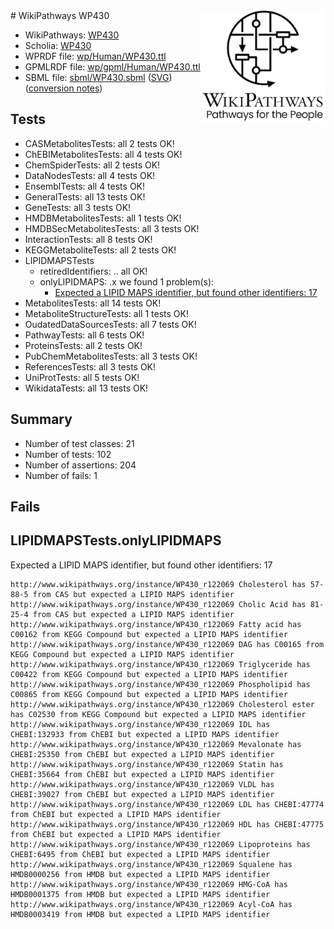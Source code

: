 <img style="float: right; width: 200px" src="../logo.png" />
# WikiPathways WP430

* WikiPathways: [WP430](https://identifiers.org/wikipathways:WP430)
* Scholia: [WP430](https://scholia.toolforge.org/wikipathways/WP430)
* WPRDF file: [wp/Human/WP430.ttl](../wp/Human/WP430.ttl)
* GPMLRDF file: [wp/gpml/Human/WP430.ttl](../wp/gpml/Human/WP430.ttl)
* SBML file: [sbml/WP430.sbml](../sbml/WP430.sbml) ([SVG](../sbml/WP430.svg)) ([conversion notes](../sbml/WP430.txt))

## Tests
* CASMetabolitesTests: all 2 tests OK!
* ChEBIMetabolitesTests: all 4 tests OK!
* ChemSpiderTests: all 2 tests OK!
* DataNodesTests: all 4 tests OK!
* EnsemblTests: all 4 tests OK!
* GeneralTests: all 13 tests OK!
* GeneTests: all 3 tests OK!
* HMDBMetabolitesTests: all 1 tests OK!
* HMDBSecMetabolitesTests: all 3 tests OK!
* InteractionTests: all 8 tests OK!
* KEGGMetaboliteTests: all 2 tests OK!
* LIPIDMAPSTests
    * retiredIdentifiers: .. all OK!
    * onlyLIPIDMAPS: .x we found 1 problem(s):
        * [Expected a LIPID MAPS identifier, but found other identifiers: 17](#d0bfb67f)
* MetabolitesTests: all 14 tests OK!
* MetaboliteStructureTests: all 1 tests OK!
* OudatedDataSourcesTests: all 7 tests OK!
* PathwayTests: all 6 tests OK!
* ProteinsTests: all 2 tests OK!
* PubChemMetabolitesTests: all 3 tests OK!
* ReferencesTests: all 3 tests OK!
* UniProtTests: all 5 tests OK!
* WikidataTests: all 13 tests OK!


## Summary

* Number of test classes: 21
* Number of tests: 102
* Number of assertions: 204
* Number of fails: 1

## Fails

<a name="d0bfb67f" />

## LIPIDMAPSTests.onlyLIPIDMAPS

Expected a LIPID MAPS identifier, but found other identifiers: 17
```
http://www.wikipathways.org/instance/WP430_r122069 Cholesterol has 57-88-5 from CAS but expected a LIPID MAPS identifier
http://www.wikipathways.org/instance/WP430_r122069 Cholic Acid has 81-25-4 from CAS but expected a LIPID MAPS identifier
http://www.wikipathways.org/instance/WP430_r122069 Fatty acid has C00162 from KEGG Compound but expected a LIPID MAPS identifier
http://www.wikipathways.org/instance/WP430_r122069 DAG has C00165 from KEGG Compound but expected a LIPID MAPS identifier
http://www.wikipathways.org/instance/WP430_r122069 Triglyceride has C00422 from KEGG Compound but expected a LIPID MAPS identifier
http://www.wikipathways.org/instance/WP430_r122069 Phospholipid has C00865 from KEGG Compound but expected a LIPID MAPS identifier
http://www.wikipathways.org/instance/WP430_r122069 Cholesterol ester has C02530 from KEGG Compound but expected a LIPID MAPS identifier
http://www.wikipathways.org/instance/WP430_r122069 IDL has CHEBI:132933 from ChEBI but expected a LIPID MAPS identifier
http://www.wikipathways.org/instance/WP430_r122069 Mevalonate has CHEBI:25350 from ChEBI but expected a LIPID MAPS identifier
http://www.wikipathways.org/instance/WP430_r122069 Statin has CHEBI:35664 from ChEBI but expected a LIPID MAPS identifier
http://www.wikipathways.org/instance/WP430_r122069 VLDL has CHEBI:39027 from ChEBI but expected a LIPID MAPS identifier
http://www.wikipathways.org/instance/WP430_r122069 LDL has CHEBI:47774 from ChEBI but expected a LIPID MAPS identifier
http://www.wikipathways.org/instance/WP430_r122069 HDL has CHEBI:47775 from ChEBI but expected a LIPID MAPS identifier
http://www.wikipathways.org/instance/WP430_r122069 Lipoproteins has CHEBI:6495 from ChEBI but expected a LIPID MAPS identifier
http://www.wikipathways.org/instance/WP430_r122069 Squalene has HMDB0000256 from HMDB but expected a LIPID MAPS identifier
http://www.wikipathways.org/instance/WP430_r122069 HMG-CoA has HMDB0001375 from HMDB but expected a LIPID MAPS identifier
http://www.wikipathways.org/instance/WP430_r122069 Acyl-CoA has HMDB0003419 from HMDB but expected a LIPID MAPS identifier
```

